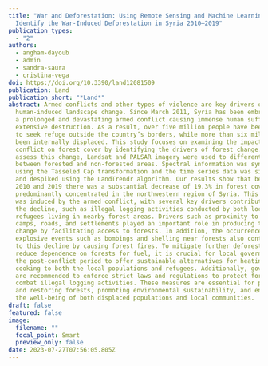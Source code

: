 ```yaml
---
title: "War and Deforestation: Using Remote Sensing and Machine Learning to
  Identify the War-Induced Deforestation in Syria 2010–2019"
publication_types:
  - "2"
authors:
  - angham-dayoub
  - admin
  - sandra-saura
  - cristina-vega
doi: https://doi.org/10.3390/land12081509
publication: Land
publication_short: "*Land*"
abstract: Armed conflicts and other types of violence are key drivers of
  human-induced landscape change. Since March 2011, Syria has been embroiled in
  a prolonged and devastating armed conflict causing immense human suffering and
  extensive destruction. As a result, over five million people have been forced
  to seek refuge outside the country’s borders, while more than six million have
  been internally displaced. This study focuses on examining the impact of this
  conflict on forest cover by identifying the drivers of forest change. To
  assess this change, Landsat and PALSAR imagery were used to differentiate
  between forested and non-forested areas. Spectral information was synthetized
  using the Tasseled Cap transformation and the time series data was simplified
  and despiked using the LandTrendr algorithm. Our results show that between
  2010 and 2019 there was a substantial decrease of 19.3% in forest cover,
  predominantly concentrated in the northwestern region of Syria. This decline
  was induced by the armed conflict, with several key drivers contributing to
  the decline, such as illegal logging activities conducted by both locals and
  refugees living in nearby forest areas. Drivers such as proximity to refugee
  camps, roads, and settlements played an important role in producing this
  change by facilitating access to forests. In addition, the occurrence of
  explosive events such as bombings and shelling near forests also contributed
  to this decline by causing forest fires. To mitigate further deforestation and
  reduce dependence on forests for fuel, it is crucial for local governments in
  the post-conflict period to offer sustainable alternatives for heating and
  cooking to both the local populations and refugees. Additionally, governments
  are recommended to enforce strict laws and regulations to protect forests and
  combat illegal logging activities. These measures are essential for preserving
  and restoring forests, promoting environmental sustainability, and ensuring
  the well-being of both displaced populations and local communities.
draft: false
featured: false
image:
  filename: ""
  focal_point: Smart
  preview_only: false
date: 2023-07-27T07:56:05.805Z
---
```

